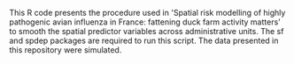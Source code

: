 This R code presents the procedure used in 'Spatial risk modelling of highly pathogenic avian influenza in France: fattening duck farm activity matters' to smooth the spatial predictor variables across administrative units. The sf and spdep packages are required to run this script. The data presented in this repository were simulated.

